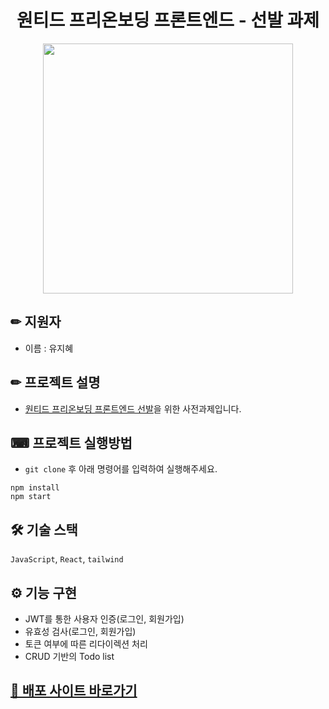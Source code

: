 <div align='center'>
  <h1>원티드 프리온보딩 프론트엔드 - 선발 과제</h1>
  <img src="https://static.wanted.co.kr/images/events/3056/3043a85a.jpg" height="400px" />
</div>

## ✏ 지원자
- 이름 : 유지혜

## ✏ 프로젝트 설명
- [원티드 프리온보딩 프론트엔드 선발](https://www.wanted.co.kr/events/pre_ob_fe_12?utm_source=google&utm_medium=sa&utm_campaign=kr_career_edu_web_sa_application&utm_term=%EC%9B%90%ED%8B%B0%EB%93%9C%ED%94%84%EB%A6%AC%EC%98%A8%EB%B3%B4%EB%94%A9&gclid=Cj0KCQjwldKmBhCCARIsAP-0rfwI91ERncL4AqfjdzQMK-oscQroI0uuQWRQs0QcEY5QG8_nALCKRt4aAhCfEALw_wcB)을 위한 사전과제입니다.


## ⌨ 프로젝트 실행방법
- `git clone` 후 아래 명령어를 입력하여 실행해주세요.
```
npm install
npm start
```

## 🛠 기술 스택
`JavaScript`, `React`, `tailwind`

## ⚙ 기능 구현
- JWT를 통한 사용자 인증(로그인, 회원가입)
- 유효성 검사(로그인, 회원가입)
- 토큰 여부에 따른 리다이렉션 처리
- CRUD 기반의 Todo list


## [📎 배포 사이트 바로가기](https://wanted-pre-onboarding-frontend-kfdn844mt-dbwlgp1yng.vercel.app/)
